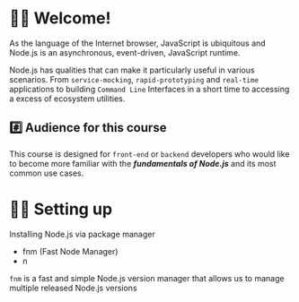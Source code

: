 # 💁‍♂️ Welcome!

As the language of the Internet browser, JavaScript is ubiquitous and Node.js is an asynchronous, event-driven, JavaScript runtime.

Node.js has qualities that can make it particularly useful in various scenarios. From `service-mocking`, `rapid-prototyping` and `real-time` applications to building `Command Line` Interfaces in a short time to accessing a excess of ecosystem utilities.

## #️⃣ Audience for this course

This course is designed for `front-end` or `backend` developers who would like to become more familiar with the **_fundamentals of Node.js_** and its most common use cases.

# 💁‍♂️ Setting up

Installing Node.js via package manager

- fnm (Fast Node Manager)
- n

`fnm` is a fast and simple Node.js version manager that allows us to manage multiple released Node.js versions

